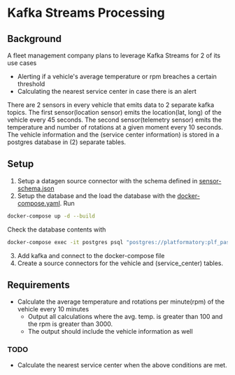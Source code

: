 # Kafka Streams Processing

## Background

A fleet management company plans to leverage Kafka Streams for 2 of its use cases

- Alerting if a vehicle's average temperature or rpm breaches a certain threshold
- Calculating the nearest service center in case there is an alert

There are 2 sensors in every vehicle that emits data to 2 separate kafka topics. The first sensor(location sensor) emits the location(lat, long) of the vehicle every 45 seconds. The second sensor(telemetry sensor) emits the temperature and number of rotations at a given moment every 10 seconds. The vehicle information and the (service center information) is stored in a postgres database in (2) separate tables.


## Setup

1. Setup a datagen source connector with the schema defined in [sensor-schema.json](../../../../avro/org/example/streams/sensor-schema.avsc)
2. Setup the database and the load the database with the [docker-compose.yaml](./docker-compose.yaml). Run
```bash
docker-compose up -d --build
```
Check the database contents with
```bash
docker-compose exec -it postgres psql "postgres://platformatory:plf_password@postgres:5432/plf_training"
```
3. Add kafka and connect to the docker-compose file
4. Create a source connectors for the vehicle and (service_center) tables.


## Requirements

- Calculate the average temperature and rotations per minute(rpm) of the vehicle every 10 minutes
  - Output all calculations where the avg. temp. is greater than 100 and the rpm is greater than 3000. 
  - The output should include the vehicle information as well

### TODO

- Calculate the nearest service center when the above conditions are met.
